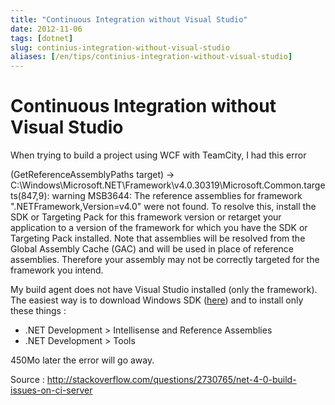 ```yaml
---
title: "Continuous Integration without Visual Studio"
date: 2012-11-06
tags: [dotnet]
slug: continius-integration-without-visual-studio
aliases: [/en/tips/continius-integration-without-visual-studio]
---
```

# Continuous Integration without Visual Studio

When trying to build a project using WCF with TeamCity, I had this error


(GetReferenceAssemblyPaths target) -> C:\Windows\Microsoft.NET\Framework\v4.0.30319\Microsoft.Common.targets(847,9): warning MSB3644: The reference assemblies for framework ".NETFramework,Version=v4.0" were not found. To resolve this, install the SDK or Targeting Pack for this framework version or retarget your application to a version of the framework for which you have the SDK or Targeting Pack installed. Note that assemblies will be resolved from the Global Assembly Cache (GAC) and will be used in place of reference assemblies. Therefore your assembly may not be correctly targeted for the framework you intend.



My build agent does not have Visual Studio installed (only the framework). The easiest way is to download Windows SDK ([here](http://www.microsoft.com/download/en/confirmation.aspx?id=8279)) and to install only these things :

*	.NET Development > Intellisense and Reference Assemblies
*	.NET Development > Tools

450Mo later the error will go away.

Source : http://stackoverflow.com/questions/2730765/net-4-0-build-issues-on-ci-server

